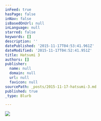 ```yaml
---
inFeed: true
hasPage: false
inNav: false
isBasedOnUrl: null
inLanguage: null
starred: false
keywords: []
description: ''
datePublished: '2015-11-17T04:53:41.961Z'
dateModified: '2015-11-17T04:52:41.951Z'
title: Hatsumi 3
authors: []
publisher:
  name: null
  domain: null
  url: null
  favicon: null
sourcePath: _posts/2015-11-17-hatsumi-3.md
published: true
_type: Blurb

---
```

![](https://the-grid-user-content.s3-us-west-2.amazonaws.com/ded92922-5fac-4555-ad04-d6ad4b996dbd.jpg)